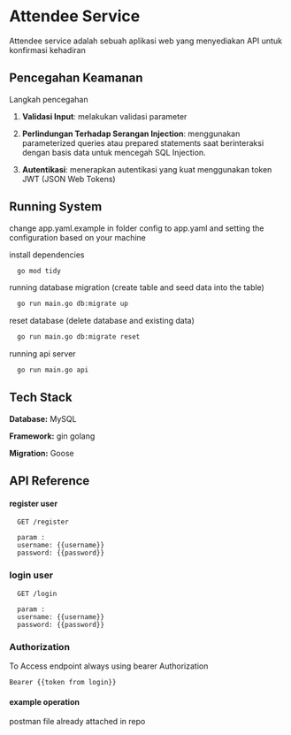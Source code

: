 
# Attendee Service

Attendee service adalah sebuah aplikasi web yang menyediakan API untuk konfirmasi kehadiran

## Pencegahan Keamanan

Langkah pencegahan
1. **Validasi Input**: melakukan validasi parameter

2. **Perlindungan Terhadap Serangan Injection**: menggunakan parameterized queries atau prepared statements saat berinteraksi dengan basis data untuk mencegah SQL Injection.
3. **Autentikasi**: menerapkan autentikasi yang kuat menggunakan token JWT (JSON Web Tokens)


## Running System

change app.yaml.example in folder config to app.yaml and setting the configuration based on your machine

install dependencies

```bash
  go mod tidy
```

running database migration (create table and seed data into the table)

```bash
  go run main.go db:migrate up
```


reset database (delete database and existing data)

```bash
  go run main.go db:migrate reset
```

running api server

```bash
  go run main.go api
```




## Tech Stack

**Database:** MySQL

**Framework:** gin golang

**Migration:** Goose
## API Reference

#### register user

```http
  GET /register
  
  param :
  username: {{username}}
  password: {{password}}
```

### login user
```http
  GET /login
  
  param :
  username: {{username}}
  password: {{password}}
```

### Authorization

To Access endpoint always using bearer Authorization

```
Bearer {{token from login}}
```


#### example operation

postman file already attached in repo


